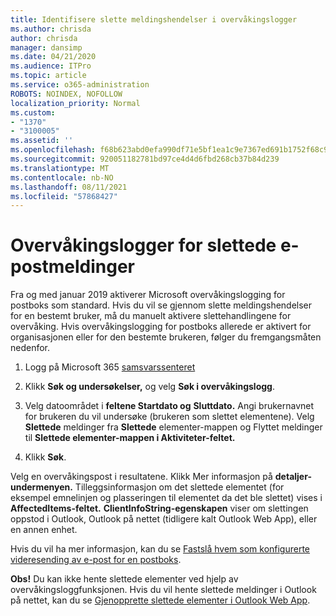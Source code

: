 ```yaml
---
title: Identifisere slette meldingshendelser i overvåkingslogger
ms.author: chrisda
author: chrisda
manager: dansimp
ms.date: 04/21/2020
ms.audience: ITPro
ms.topic: article
ms.service: o365-administration
ROBOTS: NOINDEX, NOFOLLOW
localization_priority: Normal
ms.custom:
- "1370"
- "3100005"
ms.assetid: ''
ms.openlocfilehash: f68b623abd0efa990df71e5bf1ea1c9e7367ed691b1752f68c971e973922a63d
ms.sourcegitcommit: 920051182781bd97ce4d4d6fbd268cb37b84d239
ms.translationtype: MT
ms.contentlocale: nb-NO
ms.lasthandoff: 08/11/2021
ms.locfileid: "57868427"
---
```

# <a name="audit-logs-for-deleted-email-messages"></a>Overvåkingslogger for slettede e-postmeldinger

Fra og med januar 2019 aktiverer Microsoft overvåkingslogging for postboks som standard. Hvis du vil se gjennom slette meldingshendelser for en bestemt bruker, må du manuelt aktivere slettehandlingene for overvåking. Hvis overvåkingslogging for postboks allerede er aktivert for organisasjonen eller for den bestemte brukeren, følger du fremgangsmåten nedenfor.

1. Logg på Microsoft 365 [samsvarssenteret](https://protection.office.com/)

2. Klikk **Søk og undersøkelser,** og velg **Søk i overvåkingslogg**.

3. Velg datoområdet i **feltene Startdato og** **Sluttdato.** Angi brukernavnet for brukeren du vil undersøke (brukeren som slettet elementene). Velg **Slettede** meldinger fra **Slettede** elementer-mappen og Flyttet meldinger til **Slettede elementer-mappen i Aktiviteter-feltet.**

4. Klikk **Søk**.

Velg en overvåkingspost i resultatene. Klikk Mer informasjon på **detaljer-undermenyen.** Tilleggsinformasjon om det slettede elementet (for eksempel emnelinjen og plasseringen til elementet da det ble slettet) vises i **AffectedItems-feltet.** **ClientInfoString-egenskapen** viser om slettingen oppstod i Outlook, Outlook på nettet (tidligere kalt Outlook Web App), eller en annen enhet.

Hvis du vil ha mer informasjon, kan du se [Fastslå hvem som konfigurerte videresending av e-post for en postboks](https://docs.microsoft.com/microsoft-365/compliance/auditing-troubleshooting-scenarios#determine-if-a-user-deleted-email-items).

**Obs!** Du kan ikke hente slettede elementer ved hjelp av overvåkingsloggfunksjonen. Hvis du vil hente slettede meldinger i Outlook på nettet, kan du se [Gjenopprette slettede elementer i Outlook Web App](https://support.office.com/article/C3D8FC15-EEEF-4F1C-81DF-E27964B7EDD4).
